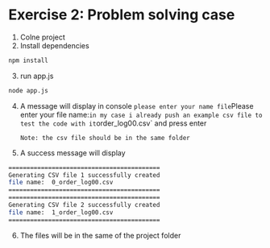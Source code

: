 # Exercise 2: Problem solving case
1. Colne project
2. Install dependencies
```sh
npm install
```
3. run app.js
```sh
node app.js
```
4. A message will display in console `please enter your name file`Please enter your file name:` in my case i already push an example csv file to test the code with it `order_log00.csv` and press enter

    `Note: the csv file should be in the same folder`

5. A success message will display 

```sh
==========================================
Generating CSV file 1 successfully created
file name:  0_order_log00.csv
==========================================   
==========================================   
Generating CSV file 2 successfully created   
file name:  1_order_log00.csv
========================================== 
```

6. The files will be in the same of the project folder

